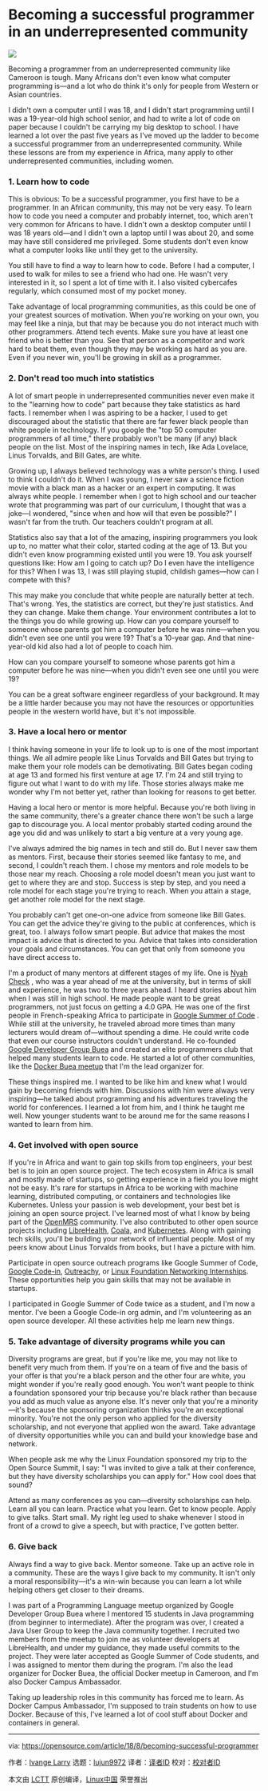 Becoming a successful programmer in an underrepresented community
======

![](https://opensource.com/sites/default/files/styles/image-full-size/public/lead-images/people_remote_teams_world.png?itok=_9DCHEel)

Becoming a programmer from an underrepresented community like Cameroon is tough. Many Africans don't even know what computer programming is—and a lot who do think it's only for people from Western or Asian countries.

I didn't own a computer until I was 18, and I didn't start programming until I was a 19-year-old high school senior, and had to write a lot of code on paper because I couldn't be carrying my big desktop to school. I have learned a lot over the past five years as I've moved up the ladder to become a successful programmer from an underrepresented community. While these lessons are from my experience in Africa, many apply to other underrepresented communities, including women.

### 1\. Learn how to code

This is obvious: To be a successful programmer, you first have to be a programmer. In an African community, this may not be very easy. To learn how to code you need a computer and probably internet, too, which aren't very common for Africans to have. I didn't own a desktop computer until I was 18 years old—and I didn't own a laptop until I was about 20, and some may have still considered me privileged. Some students don't even know what a computer looks like until they get to the university.

You still have to find a way to learn how to code. Before I had a computer, I used to walk for miles to see a friend who had one. He wasn't very interested in it, so I spent a lot of time with it. I also visited cybercafes regularly, which consumed most of my pocket money.

Take advantage of local programming communities, as this could be one of your greatest sources of motivation. When you're working on your own, you may feel like a ninja, but that may be because you do not interact much with other programmers. Attend tech events. Make sure you have at least one friend who is better than you. See that person as a competitor and work hard to beat them, even though they may be working as hard as you are. Even if you never win, you'll be growing in skill as a programmer.

### 2\. Don't read too much into statistics

A lot of smart people in underrepresented communities never even make it to the "learning how to code" part because they take statistics as hard facts. I remember when I was aspiring to be a hacker, I used to get discouraged about the statistic that there are far fewer black people than white people in technology. If you google the "top 50 computer programmers of all time," there probably won't be many (if any) black people on the list. Most of the inspiring names in tech, like Ada Lovelace, Linus Torvalds, and Bill Gates, are white.

Growing up, I always believed technology was a white person's thing. I used to think I couldn't do it. When I was young, I never saw a science fiction movie with a black man as a hacker or an expert in computing. It was always white people. I remember when I got to high school and our teacher wrote that programming was part of our curriculum, I thought that was a joke—I wondered, "since when and how will that even be possible?" I wasn't far from the truth. Our teachers couldn't program at all.

Statistics also say that a lot of the amazing, inspiring programmers you look up to, no matter what their color, started coding at the age of 13. But you didn't even know programming existed until you were 19. You ask yourself questions like: How am I going to catch up? Do I even have the intelligence for this? When I was 13, I was still playing stupid, childish games—how can I compete with this?

This may make you conclude that white people are naturally better at tech. That's wrong. Yes, the statistics are correct, but they're just statistics. And they can change. Make them change. Your environment contributes a lot to the things you do while growing up. How can you compare yourself to someone whose parents got him a computer before he was nine—when you didn't even see one until you were 19? That's a 10-year gap. And that nine-year-old kid also had a lot of people to coach him.

How can you compare yourself to someone whose parents got him a computer before he was nine—when you didn't even see one until you were 19?

You can be a great software engineer regardless of your background. It may be a little harder because you may not have the resources or opportunities people in the western world have, but it's not impossible.

### 3\. Have a local hero or mentor

I think having someone in your life to look up to is one of the most important things. We all admire people like Linus Torvalds and Bill Gates but trying to make them your role models can be demotivating. Bill Gates began coding at age 13 and formed his first venture at age 17. I'm 24 and still trying to figure out what I want to do with my life. Those stories always make me wonder why I'm not better yet, rather than looking for reasons to get better.

Having a local hero or mentor is more helpful. Because you're both living in the same community, there's a greater chance there won't be such a large gap to discourage you. A local mentor probably started coding around the age you did and was unlikely to start a big venture at a very young age.

I've always admired the big names in tech and still do. But I never saw them as mentors. First, because their stories seemed like fantasy to me, and second, I couldn't reach them. I chose my mentors and role models to be those near my reach. Choosing a role model doesn't mean you just want to get to where they are and stop. Success is step by step, and you need a role model for each stage you're trying to reach. When you attain a stage, get another role model for the next stage.

You probably can't get one-on-one advice from someone like Bill Gates. You can get the advice they're giving to the public at conferences, which is great, too. I always follow smart people. But advice that makes the most impact is advice that is directed to you. Advice that takes into consideration your goals and circumstances. You can get that only from someone you have direct access to.

I'm a product of many mentors at different stages of my life. One is [Nyah Check][1] , who was a year ahead of me at the university, but in terms of skill and experience, he was two to three years ahead. I heard stories about him when I was still in high school. He made people want to be great programmers, not just focus on getting a 4.0 GPA. He was one of the first people in French-speaking Africa to participate in [Google Summer of Code][2] . While still at the university, he traveled abroad more times than many lecturers would dream of—without spending a dime. He could write code that even our course instructors couldn't understand. He co-founded [Google Developer Group Buea][3] and created an elite programmers club that helped many students learn to code. He started a lot of other communities, like the [Docker Buea meetup][4] that I'm the lead organizer for.

These things inspired me. I wanted to be like him and knew what I would gain by becoming friends with him. Discussions with him were always very inspiring—he talked about programming and his adventures traveling the world for conferences. I learned a lot from him, and I think he taught me well. Now younger students want to be around me for the same reasons I wanted to learn from him.

### 4\. Get involved with open source

If you're in Africa and want to gain top skills from top engineers, your best bet is to join an open source project. The tech ecosystem in Africa is small and mostly made of startups, so getting experience in a field you love might not be easy. It's rare for startups in Africa to be working with machine learning, distributed computing, or containers and technologies like Kubernetes. Unless your passion is web development, your best bet is joining an open source project. I've learned most of what I know by being part of the [OpenMRS][5] community. I've also contributed to other open source projects including [LibreHealth][6], [Coala][7], and [Kubernetes][8]. Along with gaining tech skills, you'll be building your network of influential people. Most of my peers know about Linus Torvalds from books, but I have a picture with him.

Participate in open source outreach programs like Google Summer of Code, [Google Code-in][9], [Outreachy][10], or [Linux Foundation Networking Internships][11]. These opportunities help you gain skills that may not be available in startups.

I participated in Google Summer of Code twice as a student, and I'm now a mentor. I've been a Google Code-in org admin, and I'm volunteering as an open source developer. All these activities help me learn new things.

### 5\. Take advantage of diversity programs while you can

Diversity programs are great, but if you're like me, you may not like to benefit very much from them. If you're on a team of five and the basis of your offer is that you're a black person and the other four are white, you might wonder if you're really good enough. You won't want people to think a foundation sponsored your trip because you're black rather than because you add as much value as anyone else. It's never only that you're a minority—it's because the sponsoring organization thinks you're an exceptional minority. You're not the only person who applied for the diversity scholarship, and not everyone that applied won the award. Take advantage of diversity opportunities while you can and build your knowledge base and network.

When people ask me why the Linux Foundation sponsored my trip to the Open Source Summit, I say: "I was invited to give a talk at their conference, but they have diversity scholarships you can apply for." How cool does that sound?

Attend as many conferences as you can—diversity scholarships can help. Learn all you can learn. Practice what you learn. Get to know people. Apply to give talks. Start small. My right leg used to shake whenever I stood in front of a crowd to give a speech, but with practice, I've gotten better.

### 6\. Give back

Always find a way to give back. Mentor someone. Take up an active role in a community. These are the ways I give back to my community. It isn't only a moral responsibility—it's a win-win because you can learn a lot while helping others get closer to their dreams.

I was part of a Programming Language meetup organized by Google Developer Group Buea where I mentored 15 students in Java programming (from beginner to intermediate). After the program was over, I created a Java User Group to keep the Java community together. I recruited two members from the meetup to join me as volunteer developers at LibreHealth, and under my guidance, they made useful commits to the project. They were later accepted as Google Summer of Code students, and I was assigned to mentor them during the program. I'm also the lead organizer for Docker Buea, the official Docker meetup in Cameroon, and I'm also Docker Campus Ambassador.

Taking up leadership roles in this community has forced me to learn. As Docker Campus Ambassador, I'm supposed to train students on how to use Docker. Because of this, I've learned a lot of cool stuff about Docker and containers in general.

--------------------------------------------------------------------------------

via: https://opensource.com/article/18/8/becoming-successful-programmer

作者：[lvange Larry][a]
选题：[lujun9972](https://github.com/lujun9972)
译者：[译者ID](https://github.com/译者ID)
校对：[校对者ID](https://github.com/校对者ID)

本文由 [LCTT](https://github.com/LCTT/TranslateProject) 原创编译，[Linux中国](https://linux.cn/) 荣誉推出

[a]:https://opensource.com/users/ivange94
[1]:https://github.com/Ch3ck
[2]:https://summerofcode.withgoogle.com/
[3]:http://www.gdgbuea.net/
[4]:https://www.meetup.com/Docker-Buea/?_cookie-check=EnOn1Ct-CS4o1YOw
[5]:https://openmrs.org/
[6]:https://librehealth.io/
[7]:https://coala.io/#/home'
[8]:https://kubernetes.io/
[9]:https://codein.withgoogle.com/archive/
[10]:https://www.outreachy.org/
[11]:https://wiki.lfnetworking.org/display/LN/LF+Networking+Internships
[12]:http://sched.co/FAND
[13]:https://ossna18.sched.com/
